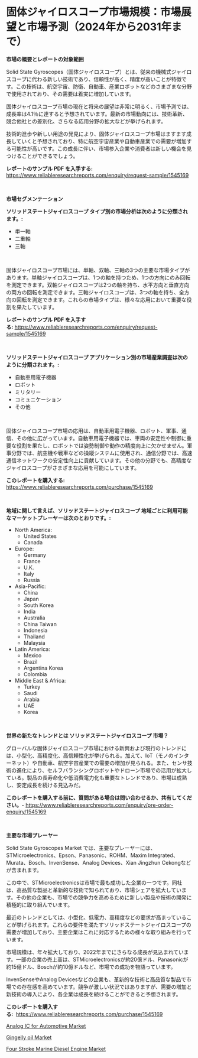 <p><h1>固体ジャイロスコープ市場規模：市場展望と市場予測（2024年から2031年まで）</h1></p><p><strong>市場の概要とレポートの対象範囲</strong></p>
<p><p>Solid State Gyroscopes（固体ジャイロスコープ）とは、従来の機械式ジャイロスコープに代わる新しい技術であり、信頼性が高く、精度が高いことが特徴です。この技術は、航空宇宙、防衛、自動車、産業ロボットなどのさまざまな分野で使用されており、その需要は着実に増加しています。</p><p>固体ジャイロスコープ市場の現在と将来の展望は非常に明るく、市場予測では、成長率は4.1％に達すると予想されています。最新の市場動向には、技術革新、競合他社との差別化、さらなる応用分野の拡大などが挙げられます。</p><p>技術的進歩や新しい用途の発見により、固体ジャイロスコープ市場はますます成長していくと予想されており、特に航空宇宙産業や自動車産業での需要が増加する可能性が高いです。この成長に伴い、市場参入企業や消費者は新しい機会を見つけることができるでしょう。</p></p>
<p><strong>レポートのサンプル PDF を入手する:</strong> <a href="https://www.reliableresearchreports.com/enquiry/request-sample/1545169">https://www.reliableresearchreports.com/enquiry/request-sample/1545169</a></p>
<p>&nbsp;</p>
<p><strong>市場セグメンテーション</strong></p>
<p><strong>ソリッドステートジャイロスコープ タイプ別の市場分析は次のように分類されます。:</strong></p>
<p><ul><li>単一軸</li><li>二重軸</li><li>三軸</li></ul></p>
<p>&nbsp;</p>
<p><p>固体ジャイロスコープ市場には、単軸、双軸、三軸の3つの主要な市場タイプがあります。単軸ジャイロスコープは、1つの軸を持つため、1つの方向にのみ回転を測定できます。双軸ジャイロスコープは2つの軸を持ち、水平方向と垂直方向の両方の回転を測定できます。三軸ジャイロスコープは、3つの軸を持ち、全方向の回転を測定できます。これらの市場タイプは、様々な応用において重要な役割を果たしています。</p></p>
<p><strong>レポートのサンプル PDF を入手する:</strong>&nbsp;<a href="https://www.reliableresearchreports.com/enquiry/request-sample/1545169">https://www.reliableresearchreports.com/enquiry/request-sample/1545169</a></p>
<p>&nbsp;</p>
<p><strong> ソリッドステートジャイロスコープ アプリケーション別の市場産業調査は次のように分類されます。:</strong></p>
<p><ul><li>自動車用電子機器</li><li>ロボット</li><li>ミリタリー</li><li>コミュニケーション</li><li>その他</li></ul></p>
<p>&nbsp;</p>
<p><p>固体ジャイロスコープ市場の応用は、自動車用電子機器、ロボット、軍事、通信、その他に広がっています。自動車用電子機器では、車両の安定性や制御に重要な役割を果たし、ロボットでは姿勢制御や動作の精度向上に欠かせません。軍事分野では、航空機や戦車などの操縦システムに使用され、通信分野では、高速通信ネットワークの安定性向上に貢献しています。その他の分野でも、高精度なジャイロスコープがさまざまな応用を可能にしています。</p></p>
<p><strong>このレポートを購入する:</strong>&nbsp; <a href="https://www.reliableresearchreports.com/purchase/1545169">https://www.reliableresearchreports.com/purchase/1545169</a></p>
<p>&nbsp;</p>
<p><strong>地域に関して言えば、ソリッドステートジャイロスコープ 地域ごとに利用可能なマーケットプレーヤーは次のとおりです。:</strong></p>
<p><ul>
    <li>
        North America:
        <ul>
            <li>United States</li>
            <li>Canada</li>
        </ul>
    </li>
    <li>
        Europe:
        <ul>
            <li>Germany</li>
            <li>France</li>
            <li>U.K.</li>
            <li>Italy</li>
            <li>Russia</li>
        </ul>
    </li>
    <li>
        Asia-Pacific:
        <ul>
            <li>China</li>
            <li>Japan</li>
            <li>South Korea</li>
            <li>India</li>
            <li>Australia</li>
            <li>China Taiwan</li>
            <li>Indonesia</li>
            <li>Thailand</li>
            <li>Malaysia</li>
        </ul>
    </li>
    <li>
        Latin America:
        <ul>
            <li>Mexico</li>
            <li>Brazil</li>
            <li>Argentina Korea</li>
            <li>Colombia</li>
        </ul>
    </li>
    <li>
        Middle East & Africa:
        <ul>
            <li>Turkey</li>
            <li>Saudi</li>
            <li>Arabia</li>
            <li>UAE</li>
            <li>Korea</li>
        </ul>
    </li>
    </ul></p>
<p>&nbsp;</p>
<p><strong>世界の新たなトレンドとは ソリッドステートジャイロスコープ 市場？</strong></p>
<p><p>グローバルな固体ジャイロスコープ市場における新興および現行のトレンドには、小型化、高精度化、高信頼性化が挙げられる。加えて、IoT（モノのインターネット）や自動車、航空宇宙産業での需要の増加が見られる。また、センサ技術の進化により、セルフバランシングロボットやドローン市場での活用が拡大している。製品の長寿命化や低消費電力化も重要なトレンドであり、市場は成熟し、安定成長を続ける見込みだ。</p></p>
<p><strong>このレポートを購入する前に、質問がある場合は問い合わせるか、共有してください。</strong>- <a href="https://www.reliableresearchreports.com/enquiry/pre-order-enquiry/1545169">https://www.reliableresearchreports.com/enquiry/pre-order-enquiry/1545169</a></p>
<p>&nbsp;</p>
<p><strong>主要な市場プレーヤー</strong></p>
<p><p>Solid State Gyroscopes Market では、主要なプレーヤーには、STMicroelectronics、Epson、Panasonic、ROHM、Maxim Integrated、Murata、Bosch、InvenSense、Analog Devices、Xian Jingzhun Cekongなどが含まれます。</p><p>この中で、STMicroelectronicsは市場で最も成功した企業の一つです。同社は、高品質な製品と革新的な技術で知られており、市場シェアを拡大しています。その他の企業も、市場での競争力を高めるために新しい製品や技術の開発に積極的に取り組んでいます。</p><p>最近のトレンドとしては、小型化、低電力、高精度などの要求が高まっていることが挙げられます。これらの要件を満たすソリッドステートジャイロスコープの需要が増加しており、主要企業はこれに対応するための様々な取り組みを行っています。</p><p>市場規模は、年々拡大しており、2022年までにさらなる成長が見込まれています。一部の企業の売上高は、STMicroelectronicsが約20億ドル、Panasonicが約15億ドル、Boschが約10億ドルなど、市場での成功を物語っています。</p><p>InvenSenseやAnalog Devicesなどの企業も、革新的な技術と高品質な製品で市場での存在感を高めています。競争が激しい状況ではありますが、需要の増加と新技術の導入により、各企業は成長を続けることができると予想されます。</p></p>
<p><strong>このレポートを購入する:</strong>&nbsp;&nbsp;<a href="https://www.reliableresearchreports.com/purchase/1545169">https://www.reliableresearchreports.com/purchase/1545169</a></p>
<p><p><a href="https://github.com/Sinjinluong3e0awx2m195k76/Market-Research-Report-List-1/blob/main/analog-ic-for-automotive-market.md">Analog IC for Automotive Market</a></p><p><a href="https://www.linkedin.com/pulse/gingelly-oil-market-size-share-amp-trends-analysis-l89ef?trackingId=NQGl9JnYjmdqRP6xXxnG9g%3D%3D">Gingelly oil Market</a></p><p><a href="https://www.linkedin.com/pulse/global-four-stroke-marine-diesel-engine-market-size-lsjze?trackingId=xPtNdfQe0SsfUG7Ea1BOLA%3D%3D">Four Stroke Marine Diesel Engine Market</a></p></p>